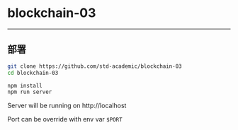 # blockchain-03
---

## 部署
```sh
git clone https://github.com/std-academic/blockchain-03
cd blockchain-03

npm install
npm run server
```

Server will be running on http://localhost

Port can be override with env var `$PORT`
